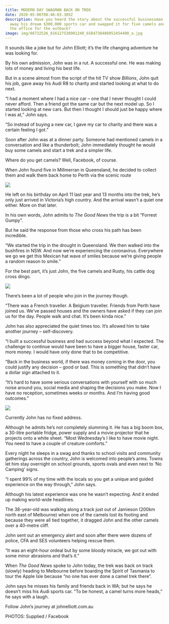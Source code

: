 ```yaml
---
title: MODERN DAY SWAGMAN BACK ON TREK
date: 2020-05-06T08:46:03.305Z
description: Have you heard the story about the successful businessman who gave
  away his dream $300,000 sports car and swapped it for five camels and ditched
  the office for the outback?
image: img/86732526_816127538901240_6584738486052454400_o.jpg
---
```

It sounds like a joke but for John Elliott; it’s the life changing adventure he was looking for.

By his own admission, John was in a rut. A successful one. He was making lots of money and living his best life.

But in a scene almost from the script of the hit TV show *Billions*, John quit his job, gave away his Audi R8 to charity and started looking at what to do next.

“I had a moment where I had a nice car – one that I never thought I could never afford. Then a friend got the same car but the next model up. So I started looking at new cars. But then I thought I should just be happy where I was at,” John says.

“So instead of buying a new car, I gave my car to charity and there was a certain feeling I got.”

Soon after John was at a dinner party. Someone had mentioned camels in a conversation and like a thunderbolt; John immediately thought he would buy some camels and start a trek and a simpler life.

Where do you get camels? Well, Facebook, of course.

When John found five in Millmerran in Queensland, he decided to collect them and walk them back home to Perth via the scenic route

![](img/67955544_669895533524442_2354988451671048192_o.jpg)

He left on his birthday on April 11 last year and 13 months into the trek, he’s only just arrived in Victoria’s high country. And the arrival wasn’t a quiet one either. More on that later.

In his own words, John admits to *The Good News* the trip is a bit “Forrest Gumpy”.

But he said the response from those who cross his path has been incredible.

“We started the trip in the drought in Queensland. We then walked into the bushfires in NSW. And now we’re experiencing the coronavirus. Everywhere we go we get this Mexican hat wave of smiles because we’re giving people a random reason to smile.”

For the best part, it’s just John, the five camels and Rusty, his cattle dog cross dingo.



![](img/94762902_867476810432979_2572325466274791424_n.jpg)

There’s been a lot of people who join in the journey though.

“There was a French traveller. A Belgium traveller. Friends from Perth have joined us. We’ve passed houses and the owners have asked if they can join us for the day. People walk and chat. It’s been kinda nice.”

John has also appreciated the quiet times too. It’s allowed him to take another journey – self-discovery.

“I built a successful business and had success beyond what I expected. The challenge to continue would have been to have a bigger house, faster car, more money. I would have only done that to be competitive.

“Back in the business world, if there was money coming in the door, you could justify any decision – good or bad. This is something that didn’t have a dollar sign attached to it.

“It’s hard to have some serious conversations with yourself with so much noise around you, social media and shaping the decisions you make. Now I have no reception, sometimes weeks or months. And I’m having good outcomes.”

![](img/94428406_861914434322550_3553235957333360640_o.jpg)

Currently John has no fixed address.

Although he admits he’s not completely slumming it. He has a big boom box, a 30-litre portable fridge, power supply and a movie projector that he projects onto a white sheet. “Most Wednesday’s I like to have movie night. You need to have a couple of creature comforts.”

Every night he sleeps in a swag and thanks to school visits and community gatherings across the country, John is welcomed into people’s arms. Towns let him stay overnight on school grounds, sports ovals and even next to ‘No Camping’ signs.

“I spent 99% of my time with the locals so you get a unique and guided experience on the way through,” John says.

Although his latest experience was one he wasn’t expecting. And it ended up making world-wide headlines.

The 38-year-old was walking along a track just out of Jamieson (200km north east of Melbourne) when one of the camels lost its footing and because they were all tied together, it dragged John and the other camels over a 40-metre cliff.

John sent out an emergency alert and soon after there were dozens of police, CFA and SES volunteers helping rescue them.

“It was an eight-hour ordeal but by some bloody miracle, we got out with some minor abrasions and that’s it.”

When *The Good News* spoke to John today, the trek was back on track (slowly) heading to Melbourne before boarding the Spirit of Tasmania to tour the Apple Isle because “no one has ever done a camel trek there”.

John says he misses his family and friends back in WA; but he says he doesn’t miss his Audi sports car. “To be honest, a camel turns more heads,” he says with a laugh.

Follow John’s journey at johnelliott.com.au

PHOTOS: Supplied / Facebook